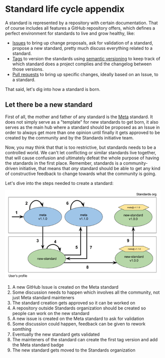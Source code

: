 # Standard life cycle appendix
A standard is represented by a repository with certain documentation. That of course includes all features a GitHub repository offers, which defines a perfect environment for standards to live and grow healthy, like:
- [Issues] to bring up change proposals, ask for validation of a standard, propose a new standard, pretty much discuss everything related to a standard.
- [Tags] to version the standards using [semantic versioning] to keep track of which standard does a project complies and the changelog between those versions.
- [Pull requests] to bring up specific changes, ideally based on an Issue, to a standard.

That said, let's dig into how a standard is born.

## Let there be a new standard
First of all, the mother and father of any standard is the [Meta] standard. It does not simply serve as a "template" for new standards to get born, it also serves as the main hub where a standard should be proposed as an Issue in order to always get more than one opinion until finally it gets approved to be created by the community and by the Standards initiative team.

Now, you may think that that is too restrictive, but standards needs to be a controlled world. We can't let conflicting or similar standards live together, that will cause confusion and ultimately defeat the whole purpose of having the standards in the first place. Remember, standards is a community-driven initiative, that means that *any* standard should be able to get any kind of constructive feedback to change towards what the community is going.

Let's dive into the steps needed to create a standard:

![creation](images/creation_cycle.png)

1. A new GitHub Issue is created on the Meta standard
2. Some discussion needs to happen which involves all the community, not just Meta standard mainteners
3. The standard creation gets approved so it can be worked on 
4. A repository outside Standards organization should be created so people can work on the new standard
5. A new issue is created on the Meta standard to ask for validation
6. Some discussion could happen, feedback can be given to rework somthing
7. Eventually the new standard gets validated
8. The mainteners of the standard can create the first tag version and add the Meta standard badge
9. The new standard gets moved to the Standards organization

[Issues]: https://guides.github.com/features/issues/
[Tags]: https://git-scm.com/book/en/v2/Git-Basics-Tagging
[Semantic versioning]: http://semver.org/
[Pull requests]: https://help.github.com/articles/about-pull-requests/
[Meta]: ../README.md
